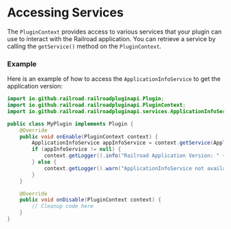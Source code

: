 # Accessing Services

The `PluginContext` provides access to various services that your plugin can use to interact with the Railroad application. You can retrieve a service by calling the `getService()` method on the `PluginContext`.

### Example

Here is an example of how to access the `ApplicationInfoService` to get the application version:

```java
import io.github.railroad.railroadpluginapi.Plugin;
import io.github.railroad.railroadpluginapi.PluginContext;
import io.github.railroad.railroadpluginapi.services.ApplicationInfoService;

public class MyPlugin implements Plugin {
    @Override
    public void onEnable(PluginContext context) {
        ApplicationInfoService appInfoService = context.getService(ApplicationInfoService.class);
        if (appInfoService != null) {
            context.getLogger().info("Railroad Application Version: " + appInfoService.getVersion());
        } else {
            context.getLogger().warn("ApplicationInfoService not available.");
        }
    }

    @Override
    public void onDisable(PluginContext context) {
        // Cleanup code here
    }
}
```
